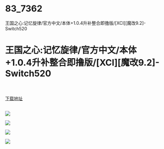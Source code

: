 # 83_7362
王国之心:记忆旋律/官方中文/本体+1.0.4升补整合即撸版/[XCI][魔改9.2]-Switch520
# 王国之心:记忆旋律/官方中文/本体+1.0.4升补整合即撸版/[XCI][魔改9.2]-Switch520
 <br/></br>
[下载地址](https://www.switch520.cc/article/7362 "下载地址")
<br/></br>

<p><strong><img src="https://www.switch520.cc/muke_img/upload_art_editor_20201111-1_4e9a717040a22b3b7945f36f7d905a7f.jpg"></strong></p>
<p><strong><img src="https://www.switch520.cc/muke_img/upload_art_editor_20201111-1_e8461a6f10fcc0b6d031c38f45b94a55.jpg"></strong></p>
<p><strong><img src="https://www.switch520.cc/muke_img/upload_art_editor_20201111-1_dbb2e1a2b7ee0d4d9493acaf336b902e.jpg"></strong></p>
<p><strong><img src="https://www.switch520.cc/muke_img/upload_art_editor_20201111-1_dca09117325812447da9a2788e8b700e.jpg"> &nbsp;</strong></p>
<p>&nbsp;</p>
<p>&nbsp;</p>
<p>&nbsp;</p>
